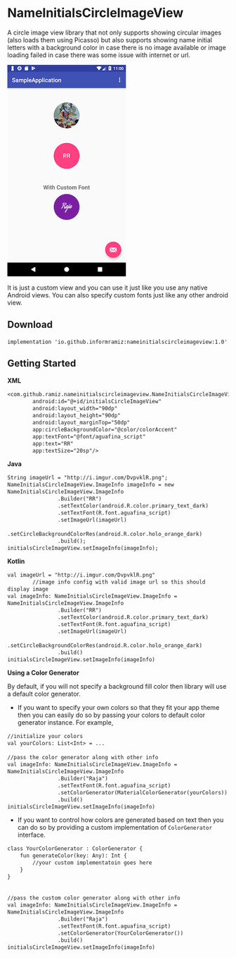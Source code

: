 # NameInitialsCircleImageView
A circle image view library that not only supports showing circular images (also loads them using Picasso) but also supports showing name initial letters with a background color in case there is no image available or image loading failed in case there was some issue with internet or url.

![screenshot-1.png](demo-images/s1.png) 

It is just a custom view and you can use it just like you use any native Android views. You can also specify custom fonts just like any other android view.

## Download

```
implementation 'io.github.informramiz:nameinitialscircleimageview:1.0'
```

## Getting Started

**XML**

```
<com.github.ramiz.nameinitialscircleimageview.NameInitialsCircleImageView
        android:id="@+id/initialsCircleImageView"
        android:layout_width="90dp"
        android:layout_height="90dp"
        android:layout_marginTop="50dp"
        app:circleBackgroundColor="@color/colorAccent"
        app:textFont="@font/aguafina_script"
        app:text="RR"
        app:textSize="20sp"/>
```

**Java**

```
String imageUrl = "http://i.imgur.com/DvpvklR.png";
NameInitialsCircleImageView.ImageInfo imageInfo = new NameInitialsCircleImageView.ImageInfo
                .Builder("RR")
                .setTextColor(android.R.color.primary_text_dark)
                .setTextFont(R.font.aguafina_script)
                .setImageUrl(imageUrl)
                .setCircleBackgroundColorRes(android.R.color.holo_orange_dark)
                .build();
initialsCircleImageView.setImageInfo(imageInfo);
```

**Kotlin**

```
val imageUrl = "http://i.imgur.com/DvpvklR.png"
        //image info config with valid image url so this should display image
val imageInfo: NameInitialsCircleImageView.ImageInfo = NameInitialsCircleImageView.ImageInfo
                .Builder("RR")
                .setTextColor(android.R.color.primary_text_dark)
                .setTextFont(R.font.aguafina_script)
                .setImageUrl(imageUrl)
                .setCircleBackgroundColorRes(android.R.color.holo_orange_dark)
                .build()
initialsCircleImageView.setImageInfo(imageInfo)
```

**Using a Color Generator**

By default, if you will not specify a background fill color then library will use a default color generator. 

- If you want to specify your own colors so that they fit your app theme then you can easily do so by passing your colors to default color generator instance. For example,

```
//initialize your colors
val yourColors: List<Int> = ...

//pass the color generator along with other info 
val imageInfo: NameInitialsCircleImageView.ImageInfo = NameInitialsCircleImageView.ImageInfo
                .Builder("Raja")
                .setTextFont(R.font.aguafina_script)
                .setColorGenerator(MaterialColorGenerator(yourColors))
                .build()
initialsCircleImageView.setImageInfo(imageInfo)
```

- If you want to control how colors are generated based on text then you can do so by providing a custom implementation of `ColorGenerator` interface.

```
class YourColorGenerator : ColorGenerator {
	fun generateColor(key: Any): Int {
		//your custom implementatoin goes here
	}
}


//pass the custom color generator along with other info
val imageInfo: NameInitialsCircleImageView.ImageInfo = NameInitialsCircleImageView.ImageInfo
                .Builder("Raja")
                .setTextFont(R.font.aguafina_script)
                .setColorGenerator(YourColorGenerator())
                .build()
initialsCircleImageView.setImageInfo(imageInfo)
```

